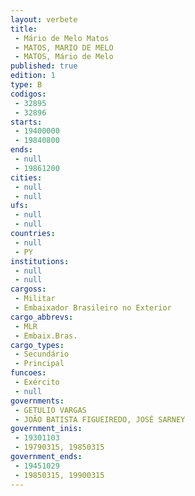```yaml
---
layout: verbete
title:
 - Mário de Melo Matos
 - MATOS, MARIO DE MELO
 - MATOS, Mário de Melo
published: true
edition: 1  
type: B
codigos: 
 - 32895
 - 32896
starts: 
 - 19400000
 - 19840800
ends: 
 - null 
 - 19861200
cities: 
 - null 
 - null 
ufs: 
 - null 
 - null 
countries: 
 - null 
 - PY
institutions: 
 - null 
 - null 
cargoss: 
 - Militar
 - Embaixador Brasileiro no Exterior
cargo_abbrevs: 
 - MLR
 - Embaix.Bras.
cargo_types: 
 - Secundário
 - Principal
funcoes: 
 - Exército
 - null 
governments: 
 - GETULIO VARGAS
 - JOÃO BATISTA FIGUEIREDO, JOSÉ SARNEY
government_inis: 
 - 19301103
 - 19790315, 19850315
government_ends: 
 - 19451029
 - 19850315, 19900315
---
```


